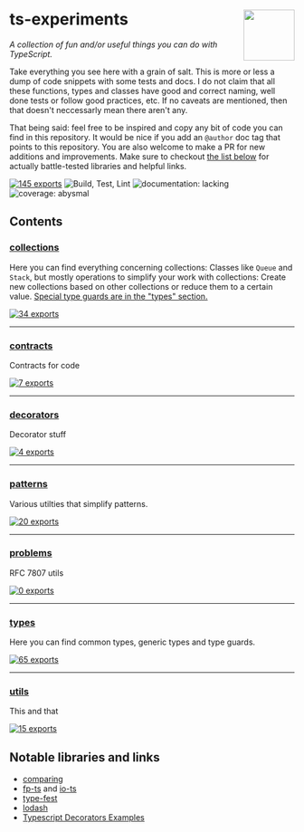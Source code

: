 # ts-experiments <a href="https://www.github.com/JanMalch/ts-experiments"><img src="https://user-images.githubusercontent.com/25508038/89055705-300f1180-d35b-11ea-90f9-b98d82922636.png" width="90" height="90" align="right"></a>

<!-- SUMMARY:START -->

_A collection of fun and/or useful things you can do with TypeScript._

<!-- SUMMARY:END -->

Take everything you see here with a grain of salt. This is more or less a dump of code snippets with some tests and docs.
I do not claim that all these functions, types and classes have good and correct naming, well done tests or follow good practices, etc.
If no caveats are mentioned, then that doesn't neccessarly mean there aren't any.

That being said: feel free to be inspired and copy any bit of code you can find in this repository.
It would be nice if you add an `@author` doc tag that points to this repository.
You are also welcome to make a PR for new additions and improvements.
Make sure to checkout [the list below](#notable-libraries-and-links) for actually battle-tested libraries and helpful links.

<!-- TOTAL:START -->
[![145 exports](https://img.shields.io/badge/exports-145-blue)](https://github.com/JanMalch/ts-experiments/tree/master/src)
![Build, Test, Lint](https://github.com/JanMalch/ts-experiments/workflows/Build,%20Test,%20Lint/badge.svg)
![documentation: lacking](https://img.shields.io/badge/documentation-lacking-success)
![coverage: abysmal](https://img.shields.io/badge/coverage-abysmal-success)
<!-- TOTAL:END -->

## Contents

<!-- TOC:START -->
### [collections](https://github.com/JanMalch/ts-experiments/tree/master/src/collections/)

Here you can find everything concerning collections:
Classes like `Queue` and `Stack`, but mostly operations to simplify your work with collections:
Create new collections based on other collections or reduce them to a certain value.
[Special type guards are in the "types" section.](https://github.com/JanMalch/ts-experiments/blob/master/src/types/guards.ts#L43-L72)

[![34 exports](https://img.shields.io/badge/exports-34-blue)](https://github.com/JanMalch/ts-experiments/tree/master/src/collections/)

---

### [contracts](https://github.com/JanMalch/ts-experiments/tree/master/src/contracts/)

Contracts for code

[![7 exports](https://img.shields.io/badge/exports-7-blue)](https://github.com/JanMalch/ts-experiments/tree/master/src/contracts/)

---

### [decorators](https://github.com/JanMalch/ts-experiments/tree/master/src/decorators/)

Decorator stuff

[![4 exports](https://img.shields.io/badge/exports-4-blue)](https://github.com/JanMalch/ts-experiments/tree/master/src/decorators/)

---

### [patterns](https://github.com/JanMalch/ts-experiments/tree/master/src/patterns/)

Various utilties that simplify patterns.

[![20 exports](https://img.shields.io/badge/exports-20-blue)](https://github.com/JanMalch/ts-experiments/tree/master/src/patterns/)

---

### [problems](https://github.com/JanMalch/ts-experiments/tree/master/src/problems/)

RFC 7807 utils

[![0 exports](https://img.shields.io/badge/exports-0-blue)](https://github.com/JanMalch/ts-experiments/tree/master/src/problems/)

---

### [types](https://github.com/JanMalch/ts-experiments/tree/master/src/types/)

Here you can find common types, generic types and type guards.

[![65 exports](https://img.shields.io/badge/exports-65-blue)](https://github.com/JanMalch/ts-experiments/tree/master/src/types/)

---

### [utils](https://github.com/JanMalch/ts-experiments/tree/master/src/utils/)

This and that

[![15 exports](https://img.shields.io/badge/exports-15-blue)](https://github.com/JanMalch/ts-experiments/tree/master/src/utils/)
<!-- TOC:END -->

## Notable libraries and links

- [comparing](https://www.npmjs.com/package/comparing)
- [fp-ts](http://npmjs.com/package/fp-ts) and [io-ts](http://npmjs.com/package/io-ts)
- [type-fest](https://www.npmjs.com/package/type-fest)
- [lodash](https://www.npmjs.com/package/lodash)
- [Typescript Decorators Examples](https://github.com/arolson101/typescript-decorators#readme)
